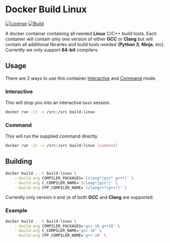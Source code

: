 # Docker Build Linux

[![License]](LICENSE)
[![Build][Build Badge]][Build Workflow]

A docker container containing all needed **Linux** C/C++ build tools. Each
container will contain only one version of either **GCC** or **Clang** but will
contain all additional libraries and build tools needed (**Python 3**,
**Ninja**, etc). Currently we only support **64-bit** compilers.

## Usage

There are 2 ways to use this container [Interactive](#interactive) and
[Command](#command) mode.

### Interactive

This will drop you into an interactive `bash` session.

```bash
docker run -it -v /src:/src build-linux
```

### Command

This will run the supplied command directly.

```bash
docker run -it -v /src:/src build-linux [command]
```

## Building

```bash
docker build . -t build-linux \
    --build-arg COMPILER_PACKAGES='[clang*|gcc* g++*]' \
    --build-arg C_COMPILER_NAME='[clang*|gcc*]' \
    --build-arg CPP_COMPILER_NAME='[clang++*|g++*]' \
```

Currently only version `9` and `10` of both **GCC** and **Clang** are supported.

### Example

```bash
docker build . -t build-linux \
    --build-arg COMPILER_PACKAGES='gcc-10 g++10' \
    --build-arg C_COMPILER_NAME='gcc-10' \
    --build-arg CPP_COMPILER_NAME='g++-10' \
```

<!-- external links -->
[License]: https://img.shields.io/github/license/WNProject/DockerBuildLinux?label=License
[Build Badge]: https://github.com/WNProject/DockerBuildLinux/workflows/Build/badge.svg?branch=main
[Build Workflow]: https://github.com/WNProject/DockerBuildLinux/actions?query=workflow%3ABuild+branch%3Amain
